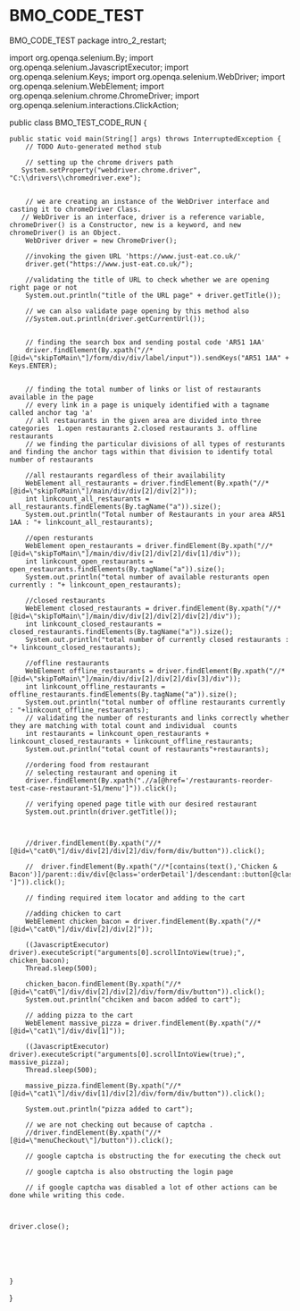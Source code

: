 # BMO_CODE_TEST
BMO_CODE_TEST
package intro_2_restart;

import org.openqa.selenium.By;
import org.openqa.selenium.JavascriptExecutor;
import org.openqa.selenium.Keys;
import org.openqa.selenium.WebDriver;
import org.openqa.selenium.WebElement;
import org.openqa.selenium.chrome.ChromeDriver;
import org.openqa.selenium.interactions.ClickAction;

public class BMO_TEST_CODE_RUN {

	public static void main(String[] args) throws InterruptedException {
		// TODO Auto-generated method stub

		// setting up the chrome drivers path
       System.setProperty("webdriver.chrome.driver", "C:\\drivers\\chromedriver.exe");
       
       
		// we are creating an instance of the WebDriver interface and casting it to chromeDriver Class.
       // WebDriver is an interface, driver is a reference variable, chromeDriver() is a Constructor, new is a keyword, and new chromeDriver() is an Object.
		WebDriver driver = new ChromeDriver();
		
		//invoking the given URL 'https://www.just-eat.co.uk/'
		driver.get("https://www.just-eat.co.uk/");
		
		//validating the title of URL to check whether we are opening right page or not
		System.out.println("title of the URL page" + driver.getTitle());
		
		// we can also validate page opening by this method also
		//System.out.println(driver.getCurrentUrl());
		
	
		// finding the search box and sending postal code 'AR51 1AA'
		driver.findElement(By.xpath("//*[@id=\"skipToMain\"]/form/div/div/label/input")).sendKeys("AR51 1AA" + Keys.ENTER);
		
		
		// finding the total number of links or list of restaurants available in the page
		// every link in a page is uniquely identified with a tagname called anchor tag 'a'
		// all restaurants in the given area are divided into three categories  1.open restaurants 2.closed restaurants 3. offline restaurants 
		// we finding the particular divisions of all types of resturants and finding the anchor tags within that division to identify total number of restaurants 
		
		//all restaurants regardless of their availability 
		WebElement all_restaurants = driver.findElement(By.xpath("//*[@id=\"skipToMain\"]/main/div/div[2]/div[2]"));
		int linkcount_all_restaurants = all_restaurants.findElements(By.tagName("a")).size();
		System.out.println("Total number of Restaurants in your area AR51 1AA : "+ linkcount_all_restaurants);
		
		//open resturants
		WebElement open_restaurants = driver.findElement(By.xpath("//*[@id=\"skipToMain\"]/main/div/div[2]/div[2]/div[1]/div"));
		int linkcount_open_restaurants = open_restaurants.findElements(By.tagName("a")).size();
		System.out.println("total number of available resturants open currently : "+ linkcount_open_restaurants);
		
		//closed restaurants
		WebElement closed_restaurants = driver.findElement(By.xpath("//*[@id=\"skipToMain\"]/main/div/div[2]/div[2]/div[2]/div"));
		int linkcount_closed_restaurants = closed_restaurants.findElements(By.tagName("a")).size();
		System.out.println("total number of currently closed restaurants : "+ linkcount_closed_restaurants);
		
		//offline restaurants		
		WebElement offline_restaurants = driver.findElement(By.xpath("//*[@id=\"skipToMain\"]/main/div/div[2]/div[2]/div[3]/div"));
		int linkcount_offline_restaurants = offline_restaurants.findElements(By.tagName("a")).size();
		System.out.println("total number of offline restaurants currently : "+linkcount_offline_restaurants);
		// validating the number of resturants and links correctly whether they are matching with total count and individual  counts
		int restaurants = linkcount_open_restaurants + linkcount_closed_restaurants + linkcount_offline_restaurants;
		System.out.println("total count of restaurants"+restaurants);
		
		//ordering food from restaurant
		// selecting restaurant and opening it
		driver.findElement(By.xpath(".//a[@href='/restaurants-reorder-test-case-restaurant-51/menu']")).click();
		
		// verifying opened page title with our desired restaurant 
		System.out.println(driver.getTitle());
			
		
		
		//driver.findElement(By.xpath("//*[@id=\"cat0\"]/div/div[2]/div[2]/div/form/div/button")).click();
		
	    //	driver.findElement(By.xpath("//*[contains(text(),'Chicken & Bacon')]/parent::div/div[@class='orderDetail']/descendant::button[@class='addButton ']")).click();
		
		// finding required item locator and adding to the cart
		
		//adding chicken to cart
		WebElement chicken_bacon = driver.findElement(By.xpath("//*[@id=\"cat0\"]/div/div[2]/div[2]"));
		
		((JavascriptExecutor) driver).executeScript("arguments[0].scrollIntoView(true);", chicken_bacon);
		Thread.sleep(500);
		
	    chicken_bacon.findElement(By.xpath("//*[@id=\"cat0\"]/div/div[2]/div[2]/div/form/div/button")).click();
	    System.out.println("chciken and bacon added to cart");
	    
	    // adding pizza to the cart
	    WebElement massive_pizza = driver.findElement(By.xpath("//*[@id=\"cat1\"]/div/div[1]"));
		
		((JavascriptExecutor) driver).executeScript("arguments[0].scrollIntoView(true);", massive_pizza);
		Thread.sleep(500);
		
	    massive_pizza.findElement(By.xpath("//*[@id=\"cat1\"]/div/div[1]/div[2]/div/form/div/button")).click();
	    
		System.out.println("pizza added to cart");
		
		// we are not checking out because of captcha .
		//driver.findElement(By.xpath("//*[@id=\"menuCheckout\"]/button")).click();
		
		// google captcha is obstructing the for executing the check out
		
		// google captcha is also obstructing the login page
		
		// if google captcha was disabled a lot of other actions can be done while writing this code.
		
		
		
	driver.close();
		
		
		
		
		
		
	}

}
